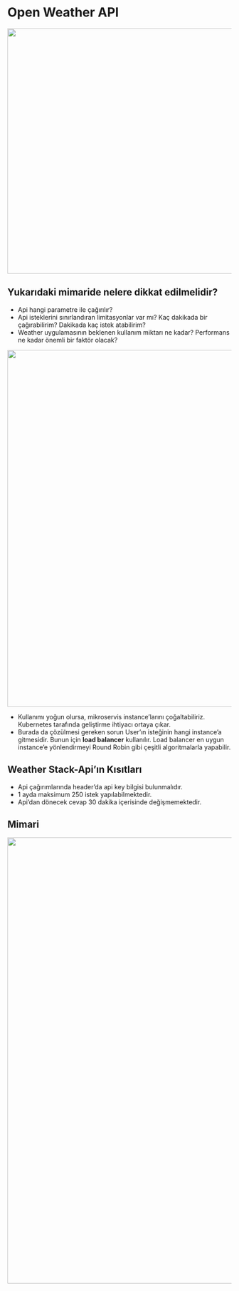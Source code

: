 # Open Weather API

<p><img src="https://github.com/emel-kayaci/weather-app/assets/43893190/380343ab-4633-4cb0-9349-cdf50606af00" width="550" align = center></p>

## **Yukarıdaki mimaride nelere dikkat edilmelidir?**

- Api hangi parametre ile çağırılır?
- Api isteklerini sınırlandıran limitasyonlar var mı? Kaç dakikada bir çağırabilirim? Dakikada kaç istek atabilirim?
- Weather uygulamasının beklenen kullanım miktarı ne kadar? Performans ne kadar önemli bir faktör olacak?

<p><img src="https://github.com/emel-kayaci/weather-app/assets/43893190/c7030897-814b-482c-b874-88e6ea7fdb16" width="800" align = center></p>

- Kullanımı yoğun olursa, mikroservis instance’larını çoğaltabiliriz. Kubernetes tarafında geliştirme ihtiyacı ortaya çıkar.
- Burada da çözülmesi gereken sorun User’ın isteğinin hangi instance’a gitmesidir. Bunun için **load balancer** kullanılır. Load balancer en uygun instance’e yönlendirmeyi Round Robin gibi çeşitli algoritmalarla yapabilir.

## Weather Stack-Api’ın Kısıtları

- Api çağırımlarında header’da api key bilgisi bulunmalıdır.
- 1 ayda maksimum 250 istek yapılabilmektedir.
- Api’dan dönecek cevap 30 dakika içerisinde değişmemektedir.

## Mimari

<p><img src="https://github.com/emel-kayaci/weather-app/assets/43893190/ed75692c-b679-4ff2-b680-69962a6d1b74" width="1000" align = center></p>
